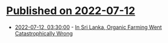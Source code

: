 # [Published on 2022-07-12](index.md)

* [2022-07-12, 03:30:00](https://news.slashdot.org/story/22/07/11/219251/in-sri-lanka-organic-farming-went-catastrophically-wrong?utm_source=rss1.0mainlinkanon&utm_medium=feed) - [In Sri Lanka, Organic Farming Went Catastrophically Wrong](https://news.slashdot.org/story/22/07/11/219251/in-sri-lanka-organic-farming-went-catastrophically-wrong?utm_source=rss1.0mainlinkanon&utm_medium=feed)
